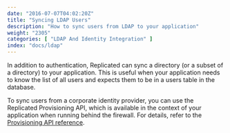 ```yaml
---
date: "2016-07-07T04:02:20Z"
title: "Syncing LDAP Users"
description: "How to sync users from LDAP to your application"
weight: "2305"
categories: [ "LDAP And Identity Integration" ]
index: "docs/ldap"
---
```


In addition to authentication, Replicated can sync a directory (or a subset of a directory) to your application. This is useful when your application needs to know the list of all users and expects them to be in a users table in the database.

To sync users from a corporate identity provider, you can use the Replicated Provisioning API, which is available in the context of your application when running behind the firewall. For details, refer to the [Provisioning API reference](/api/integration-api/provisioning-api/).